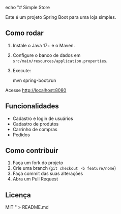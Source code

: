 echo "# Simple Store

Este é um projeto Spring Boot para uma loja simples.

## Como rodar

1. Instale o Java 17+ e o Maven.
2. Configure o banco de dados em `src/main/resources/application.properties`.
3. Execute:

   mvn spring-boot:run

Acesse [http://localhost:8080](http://localhost:8080)

## Funcionalidades

- Cadastro e login de usuários
- Cadastro de produtos
- Carrinho de compras
- Pedidos

## Como contribuir

1. Faça um fork do projeto
2. Crie uma branch (`git checkout -b feature/nome`)
3. Faça commit das suas alterações
4. Abra um Pull Request

## Licença

MIT
" > README.md
